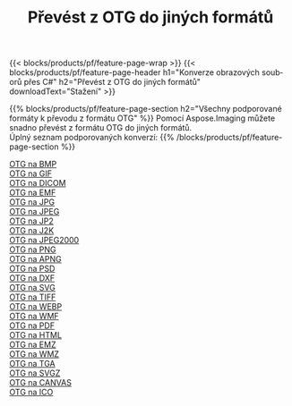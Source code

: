 ﻿---
title: Převést z OTG do jiných formátů 
weight: 3920
url: /cs/net/conversion/from/otg 
lang: cs
langdirlevel: 2
locales: zh-hans,ja,it,ru,de,es,fr,nl,id,lt,pl,pt,vi,tr,ko,zh-hant,ar,hi,th,sv,cs,uk,he
description: Pomocí Aspose.Imaging můžete snadno převést z formátu OTG do jiných formátů
---

{{< blocks/products/pf/feature-page-wrap >}}
{{< blocks/products/pf/feature-page-header h1="Konverze obrazových souborů přes C#" h2="Převést z OTG do jiných formátů" downloadText="Stažení" >}}


{{% blocks/products/pf/feature-page-section  h2="Všechny podporované formáty k převodu z formátu OTG" %}}
Pomocí Aspose.Imaging můžete snadno převést z formátu OTG do jiných formátů.
<br/>
Úplný seznam podporovaných konverzí:
{{% /blocks/products/pf/feature-page-section %}}
<div class="container-fluid productfamilypage bg-gray">
    <div class="convertypes bg-gray agp-content section">
        <div class="container">
		<div class="row other-converters">
		    <div class='col-md-2 other-converter remove-lp remove-rp'><a href="/imaging/cs/net/conversion/otg-to-bmp" >OTG na BMP</a></div><div class='col-md-2 other-converter remove-lp remove-rp'><a href="/imaging/cs/net/conversion/otg-to-gif" >OTG na GIF</a></div><div class='col-md-2 other-converter remove-lp remove-rp'><a href="/imaging/cs/net/conversion/otg-to-dicom" >OTG na DICOM</a></div><div class='col-md-2 other-converter remove-lp remove-rp'><a href="/imaging/cs/net/conversion/otg-to-emf" >OTG na EMF</a></div><div class='col-md-2 other-converter remove-lp remove-rp'><a href="/imaging/cs/net/conversion/otg-to-jpg" >OTG na JPG</a></div><div class='col-md-2 other-converter remove-lp remove-rp'><a href="/imaging/cs/net/conversion/otg-to-jpeg" >OTG na JPEG</a></div><div class='col-md-2 other-converter remove-lp remove-rp'><a href="/imaging/cs/net/conversion/otg-to-jp2" >OTG na JP2</a></div><div class='col-md-2 other-converter remove-lp remove-rp'><a href="/imaging/cs/net/conversion/otg-to-j2k" >OTG na J2K</a></div><div class='col-md-2 other-converter remove-lp remove-rp'><a href="/imaging/cs/net/conversion/otg-to-jpeg2000" >OTG na JPEG2000</a></div><div class='col-md-2 other-converter remove-lp remove-rp'><a href="/imaging/cs/net/conversion/otg-to-png" >OTG na PNG</a></div><div class='col-md-2 other-converter remove-lp remove-rp'><a href="/imaging/cs/net/conversion/otg-to-apng" >OTG na APNG</a></div><div class='col-md-2 other-converter remove-lp remove-rp'><a href="/imaging/cs/net/conversion/otg-to-psd" >OTG na PSD</a></div><div class='col-md-2 other-converter remove-lp remove-rp'><a href="/imaging/cs/net/conversion/otg-to-dxf" >OTG na DXF</a></div><div class='col-md-2 other-converter remove-lp remove-rp'><a href="/imaging/cs/net/conversion/otg-to-svg" >OTG na SVG</a></div><div class='col-md-2 other-converter remove-lp remove-rp'><a href="/imaging/cs/net/conversion/otg-to-tiff" >OTG na TIFF</a></div><div class='col-md-2 other-converter remove-lp remove-rp'><a href="/imaging/cs/net/conversion/otg-to-webp" >OTG na WEBP</a></div><div class='col-md-2 other-converter remove-lp remove-rp'><a href="/imaging/cs/net/conversion/otg-to-wmf" >OTG na WMF</a></div><div class='col-md-2 other-converter remove-lp remove-rp'><a href="/imaging/cs/net/conversion/otg-to-pdf" >OTG na PDF</a></div><div class='col-md-2 other-converter remove-lp remove-rp'><a href="/imaging/cs/net/conversion/otg-to-html" >OTG na HTML</a></div><div class='col-md-2 other-converter remove-lp remove-rp'><a href="/imaging/cs/net/conversion/otg-to-emz" >OTG na EMZ</a></div><div class='col-md-2 other-converter remove-lp remove-rp'><a href="/imaging/cs/net/conversion/otg-to-wmz" >OTG na WMZ</a></div><div class='col-md-2 other-converter remove-lp remove-rp'><a href="/imaging/cs/net/conversion/otg-to-tga" >OTG na TGA</a></div><div class='col-md-2 other-converter remove-lp remove-rp'><a href="/imaging/cs/net/conversion/otg-to-svgz" >OTG na SVGZ</a></div><div class='col-md-2 other-converter remove-lp remove-rp'><a href="/imaging/cs/net/conversion/otg-to-canvas" >OTG na CANVAS</a></div><div class='col-md-2 other-converter remove-lp remove-rp'><a href="/imaging/cs/net/conversion/otg-to-ico" >OTG na ICO</a></div>
                </div>
        </div>
    </div>
</div>
<br/>

